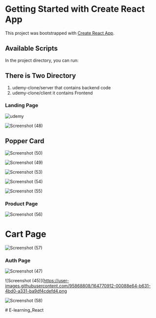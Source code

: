 # Getting Started with Create React App

This project was bootstrapped with [Create React App](https://github.com/facebook/create-react-app).

## Available Scripts

In the project directory, you can run:
## There is Two Directory 
1. udemy-clone/server that contains backend code 
2. udemy-clone/client it contains Frontend

### Landing Page
![udemy](https://user-images.githubusercontent.com/95868808/164769657-b0d5d855-a218-4c62-9573-7a174a88795a.png)

![Screenshot (48)](https://user-images.githubusercontent.com/95868808/164770230-08107c00-a20f-4efd-a4ff-90b8dd779e3f.png)

## Popper Card
![Screenshot (50)](https://user-images.githubusercontent.com/95868808/164770326-ca410c76-dd05-482b-9edf-b8106377506c.png)

![Screenshot (49)](https://user-images.githubusercontent.com/95868808/164770484-1f9aad9d-18cb-4dc8-b702-b0ccb6671e7e.png)

![Screenshot (53)](https://user-images.githubusercontent.com/95868808/164770579-ce42547f-fac3-4ae1-b77c-e5d0303b9118.png)

![Screenshot (54)](https://user-images.githubusercontent.com/95868808/164770603-a1bd8a4d-1643-42ed-9d8c-2cf1de946415.png)

![Screenshot (55)](https://user-images.githubusercontent.com/95868808/164770616-fe75c8be-6f59-463d-abf5-64d8cebd4faa.png)

### Product Page
![Screenshot (56)](https://user-images.githubusercontent.com/95868808/164770647-b057c741-369b-4826-9963-e58cce11bae4.png)

# Cart Page
![Screenshot (57)](https://user-images.githubusercontent.com/95868808/164770719-8ff3d828-d7f7-4a98-8b90-579759d44755.png)

### Auth Page
![Screenshot (47)](https://user-images.githubusercontent.com/95868808/164770795-0e44b600-460c-48af-b1c9-841a1f029ea2.png)

![Screenshot (45)](https://user-images.githubusercontent.com/95868808/164770912-00088e64-b631-4bd0-a331-ba9df4cdefd4.png

![Screenshot (58)](https://user-images.githubusercontent.com/95868808/164770957-fcb7151a-fb51-4f2f-bbcf-051e2a6edb36.png)



#   E - l e a r n i n g _ R e a c t  
 